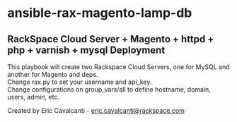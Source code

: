 ansible-rax-magento-lamp-db
===========================

## RackSpace Cloud Server + Magento + httpd + php + varnish + mysql Deployment<br/>
This playbook will create two Rackspace Cloud Servers, one for MySQL and another for Magento and deps.<br/>
Change rax.py to set your username and api_key.<br/>
Change configurations on group_vars/all to define hostname, domain, users, admin, etc.<br/>

Created by Eric Cavalcanti - eric.cavalcanti@rackspace.com
